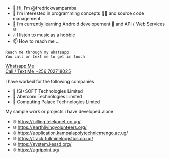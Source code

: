 - 👋 Hi, I’m @fredrickwampamba
- 👀 I’m interested in programming concepts 👨‍💻 and source code management
- 🌱 I’m currently learning Android developement 📱 and API / Web Services 🌐
- 🎶 I listen to music as a hobbie
- 📫 How to reach me ...
```
Reach me through my Whatsapp
You call or text me to get in touch
```
<a href="https://wa.me/256702718025">Whatsapp Me</a>
<br>
<a href="tel:+256702718025">Call / Text Me  +256 702718025</a>

I have worked for the following companies 
- 🏨 ISI+SOFT Technologies Limited
- 🏨 Abercom Technologies Limited
- 🏨 Computing Palace Technologies Limted

My sample work or projects i have developed alone
- 🌐 https://billing.telekonet.co.ug/
- 🌐 https://earthlivingvolunteers.org/
- 🌐 https://application.kampalapolytechnicmengo.ac.ug/
- 🌐 https://track.fullminelogistics.co.ug/
- 🌐 https://system.kessd.org/
- 🌐 https://agripoint.ug/

<!---
fredrickwampamba/fredrickwampamba is a ✨ special ✨ repository because its `README.md` (this file) appears on your GitHub profile.
You can click the Preview link to take a look at your changes.
--->
